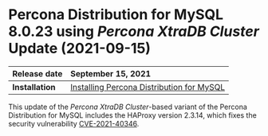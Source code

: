 # Percona Distribution for MySQL 8.0.23 using *Percona XtraDB Cluster* Update (2021-09-15)

| Release date    | September 15, 2021 |
| :-------------- | :--------------- |
|**Installation** | [Installing Percona Distribution for MySQL](installing.md)|


This update of the *Percona XtraDB Cluster*-based variant of the Percona Distribution for MySQL includes the HAProxy version 2.3.14, which fixes the security vulnerability [CVE-2021-40346](https://security-tracker.debian.org/tracker/CVE-2021-40346).
